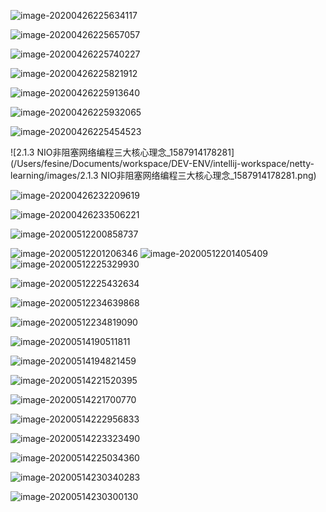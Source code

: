 ![image-20200426225634117](/Users/fesine/Documents/workspace/DEV-ENV/intellij-workspace/netty-learning/images/image-20200426225634117.png)

![image-20200426225657057](/Users/fesine/Documents/workspace/DEV-ENV/intellij-workspace/netty-learning/images/image-20200426225657057.png)

![image-20200426225740227](/Users/fesine/Documents/workspace/DEV-ENV/intellij-workspace/netty-learning/images/image-20200426225740227.png)



![image-20200426225821912](/Users/fesine/Documents/workspace/DEV-ENV/intellij-workspace/netty-learning/images/image-20200426225821912.png)

![image-20200426225913640](/Users/fesine/Documents/workspace/DEV-ENV/intellij-workspace/netty-learning/images/image-20200426225913640.png)

![image-20200426225932065](/Users/fesine/Documents/workspace/DEV-ENV/intellij-workspace/netty-learning/images/image-20200426225932065.png)

![image-20200426225454523](/Users/fesine/Documents/workspace/DEV-ENV/intellij-workspace/netty-learning/images/image-20200426225454523.png)

![2.1.3 NIO非阻塞网络编程三大核心理念_1587914178281](/Users/fesine/Documents/workspace/DEV-ENV/intellij-workspace/netty-learning/images/2.1.3 NIO非阻塞网络编程三大核心理念_1587914178281.png)

![image-20200426232209619](/Users/fesine/Documents/workspace/DEV-ENV/intellij-workspace/netty-learning/images/image-20200426232209619.png)

![image-20200426233506221](/Users/fesine/Documents/workspace/DEV-ENV/intellij-workspace/netty-learning/images/image-20200426233506221.png)

![image-20200512200858737](/Users/fesine/Documents/workspace/DEV-ENV/intellij-workspace/netty-learning/images/image-20200512200858737.png)

<img src="/Users/fesine/Documents/workspace/DEV-ENV/intellij-workspace/netty-learning/images/image-20200512201206346.png" alt="image-20200512201206346" />

<img src="/Users/fesine/Documents/workspace/DEV-ENV/intellij-workspace/netty-learning/images/image-20200512201405409.png" alt="image-20200512201405409"  />

<img src="/Users/fesine/Documents/workspace/DEV-ENV/intellij-workspace/netty-learning/images/image-20200512225329930.png" alt="image-20200512225329930"  />

![image-20200512225432634](/Users/fesine/Documents/workspace/DEV-ENV/intellij-workspace/netty-learning/images/image-20200512225432634.png)

![image-20200512234639868](/Users/fesine/Documents/workspace/DEV-ENV/intellij-workspace/netty-learning/images/image-20200512234639868.png)

![image-20200512234819090](/Users/fesine/Documents/workspace/DEV-ENV/intellij-workspace/netty-learning/images/image-20200512234819090.png)

![image-20200514190511811](/Users/fesine/Documents/workspace/DEV-ENV/intellij-workspace/netty-learning/images/image-20200514190511811.png)

![image-20200514194821459](/Users/fesine/Documents/workspace/DEV-ENV/intellij-workspace/netty-learning/images/image-20200514194821459.png)

![image-20200514221520395](/Users/fesine/Documents/workspace/DEV-ENV/intellij-workspace/netty-learning/images/image-20200514221520395.png)

![image-20200514221700770](/Users/fesine/Documents/workspace/DEV-ENV/intellij-workspace/netty-learning/images/image-20200514221700770.png)

 ![image-20200514222956833](/Users/fesine/Documents/workspace/DEV-ENV/intellij-workspace/netty-learning/images/image-20200514222956833.png)

![image-20200514223323490](/Users/fesine/Documents/workspace/DEV-ENV/intellij-workspace/netty-learning/images/image-20200514223323490.png)

![image-20200514225034360](/Users/fesine/Documents/workspace/DEV-ENV/intellij-workspace/netty-learning/images/image-20200514225034360.png)

![image-20200514230340283](/Users/fesine/Documents/workspace/DEV-ENV/intellij-workspace/netty-learning/images/image-20200514230340283.png)

![image-20200514230300130](/Users/fesine/Documents/workspace/DEV-ENV/intellij-workspace/netty-learning/images/image-20200514230300130.png)